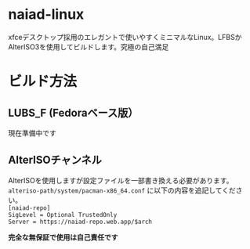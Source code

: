 # naiad-linux
xfceデスクトップ採用のエレガントで使いやすくミニマルなLinux。LFBSかAlterISO3を使用してビルドします。究極の自己満足


# ビルド方法

## LUBS_F (Fedoraベース版）
現在準備中です

## AlterISOチャンネル
AlterISOを使用しますが設定ファイルを一部書き換える必要があります。
`alteriso-path/system/pacman-x86_64.conf` に以下の内容を追記してください。 <br>
`[naiad-repo]` <br>
`SigLevel = Optional TrustedOnly` <br>
`Server = https://naiad-repo.web.app/$arch` <br>


**完全な無保証で使用は自己責任です**




